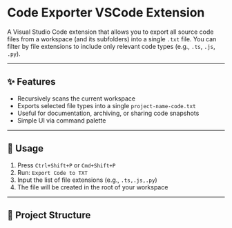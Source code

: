 # Code Exporter VSCode Extension

A Visual Studio Code extension that allows you to export all source code files from a workspace (and its subfolders) into a single `.txt` file. You can filter by file extensions to include only relevant code types (e.g., `.ts`, `.js`, `.py`).

---

## ✨ Features

- Recursively scans the current workspace
- Exports selected file types into a single `project-name-code.txt`
- Useful for documentation, archiving, or sharing code snapshots
- Simple UI via command palette

---

## 🚀 Usage

1. Press `Ctrl+Shift+P` or `Cmd+Shift+P`
2. Run: `Export Code to TXT`
3. Input the list of file extensions (e.g., `.ts,.js,.py`)
4. The file will be created in the root of your workspace

---

## 🧱 Project Structure